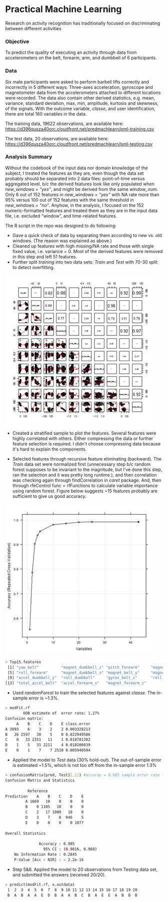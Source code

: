 Practical Machine Learning
=========================== 

Research on activity recognition has traditionally focused on discriminating between different activities

### Objective

To predict the quality of executing an activity through data from accelerometers on the belt, forearm, arm, and dumbbell of 6 participants.


### Data
Six male participants were asked to perform barbell lifts correctly and incorrectly in 5 different ways. Three-axes acceleration, gyroscope and magnetometer data from the accelerometers attached to different locations were recorded. The data also contain other derived statistics, e.g. mean, variance, standard deviation, max, min, amplitude, kurtosis and skewness, of the signals. With the outcome variable, *classe*, and user identification, there are total 160 variables in the data.

The training data, 19622 observations, are available here: 
https://d396qusza40orc.cloudfront.net/predmachlearn/pml-training.csv

The test data, 20 observations, are available here: 
https://d396qusza40orc.cloudfront.net/predmachlearn/pml-testing.csv

### Analysis Summary

Without the codebook of the input data nor domain knowledge of the subject, I treated the features as they are, even though the data set probably should be separated into 2 data files: point-of-time versus aggregated level, b/c the derived features look like only populated when *new_windows = “yes”*, and might be derived from the same *window_num*. Only 6 out of 152 features in *new_windows = “yes”*  with NA rate more than 95% versus 100 out of 152 features with the same threshold in *new_windows = “no”*. Anyhow, in the analysis, I focused on the 152 numeric-formatted features and treated them as they are in the input data file, i.e. excluded “window”, and time-related features.

The R script in the repo was designed to do following:

*  Gave a quick check of data by separating them according to new vs. old windows. (The reason was explained as above.)
*  Cleaned up features with high missing/NA rate and those with single fixed value, i.e. variance = 0. Most of the derived features were removed in this step and left 51 features.
* Further split *training* into two data sets: *Train* and *Test* with 70-30 split to detect overfitting.

![plot1 scatterplot](plot1_scatterplot.png)

* Created a stratified sample to plot the features. Several features were highly correlated with others. Either compressing the data or further feature selection is required. I didn't choose compressing data because it's hard to explain the components.

 

* Selected features through recursive feature eliminating (backward). The *Train* data set were normalized first (unnecessary step b/c random forest supposes to be invariant to the magnitude, but I've done this step, ran the selection  and it was pretty long runtime.), and then correlation was checking again through findCorrelation in *caret* package. And, then through rfeControl func = rfFunctions to calculate variable importance using random forest. Figure below suggests ~15 features probably are sufficient to give us good accuracy.

![plot2 NumberFeatures](plot2_NumberFeatures.png)

```sh
> Top15.features
 [1] "yaw_belt"          "magnet_dumbbell_z" "pitch_forearm"     "magnet_dumbbell_y" 
 [5] "roll_forearm"      "magnet_dumbbell_x" "magnet_belt_y"     "magnet_belt_z"
 [9] "accel_dumbbell_y"  "roll_dumbbell"     "gyros_belt_z"      "roll_arm"     
[13] "total_accel_belt"  "accel_forearm_x"   "magnet_forearm_z" 
```
   - Used *randomForest* to train the selected features against *classe*. The in-sample error is ~1.3%.
   
```sh
> modFit.rf
        OOB estimate of  error rate: 1.27%
Confusion matrix:
     A    B    C    D    E class.error
A 3893    6    3    2    2 0.003328213
B   26 2597   30    5    0 0.022949586
C    0   33 2351   11    1 0.018781302
D    1    5   31 2211    4 0.018206039
E    0    1    7    7 2510 0.005940594

```
   - Applied the model to *Test* data (30% hold-out). The out-of-sample error is estimated ~1.5%, which is not too off from the in-sample error 1.3%

```sh  
> confusionMatrix(pred, Test1[,1]) #accuray = 0.985 sample error rate ~ 1.5%
Confusion Matrix and Statistics

          Reference
Prediction    A    B    C    D    E
         A 1669   10    0    0    0
         B    0 1105   18    0    0
         C    2   17 1000   18    0
         D    3    7    8  946    5
         E    0    0    0    0 1077

Overall Statistics
                                         
               Accuracy : 0.985          
                 95% CI : (0.9816, 0.988)
    No Information Rate : 0.2845         
    P-Value [Acc > NIR] : < 2.2e-16   
``` 

* Step 5&6. Applied the model to 20 observations from Testing data set, and submitted the answers (received 20/20).

```sh  
> predict(modFit.rf, x.outdata)
 1  2  3  4  5  6  7  8  9 10 11 12 13 14 15 16 17 18 19 20 
 B  A  B  A  A  E  D  B  A  A  B  C  B  A  E  E  A  B  B  B 
```
